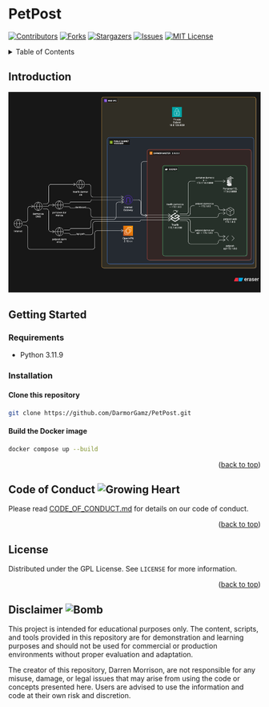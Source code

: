 # PetPost

<a name="readme-top"></a> 

[![Contributors][contributors-shield]][contributors-url]
[![Forks][forks-shield]][forks-url]
[![Stargazers][stars-shield]][stars-url]
[![Issues][issues-shield]][issues-url]
[![MIT License][license-shield]][license-url]

<!-- TABLE OF CONTENTS -->
<details>
  <summary>Table of Contents</summary>
  <ol>
    <li>
    <a href="#introduction">Getting Started</a>
      <a href="#getting-started">Getting Started</a>
      <ul>
        <li><a href="#requirements">Requirements</a></li>
        <li><a href="#installation">Installation</a></li>
      </ul>
    </li>
    <li><a href="#code-of-conduct">Code of Conduct</a></li>
    <li><a href="#license">License</a></li>
    <li><a href="#disclaimer">Disclaimer</a></li>
  </ol>
</details>

<!-- INTRODUCTION -->
## Introduction

<div align="center">
    <img src=".docs/uml.png" alt="Logo" width="650" height="400">
</div>

<!-- GETTING STARTED -->
## Getting Started

<!-- REQUIREMENTS -->
### Requirements

- Python 3.11.9

### Installation

#### Clone this repository
```bash
git clone https://github.com/DarmorGamz/PetPost.git
```

#### Build the Docker image
```bash
docker compose up --build
```

<p align="right">(<a href="#readme-top">back to top</a>)</p>


<!-- CODE OF CONDUCT -->
## Code of Conduct <img src="https://raw.githubusercontent.com/Tarikul-Islam-Anik/Animated-Fluent-Emojis/master/Emojis/Smilies/Growing%20Heart.png" alt="Growing Heart" style="width:1em; height:1em;" id="code-of-conduct" />

Please read [CODE_OF_CONDUCT.md](CODE_OF_CONDUCT.md) for details on our code of conduct.

<p align="right">(<a href="#readme-top">back to top</a>)</p>

<!-- LICENSE -->
## License

Distributed under the GPL License. See `LICENSE` for more information.

<p align="right">(<a href="#readme-top">back to top</a>)</p>


<!-- Disclaimer -->
## Disclaimer <img src="https://raw.githubusercontent.com/Tarikul-Islam-Anik/Animated-Fluent-Emojis/master/Emojis/Smilies/Bomb.png" alt="Bomb" style="width:1em; height:1em;" id="disclaimer" />

This project is intended for educational purposes only. The content, scripts, and tools provided in this repository are for demonstration and learning purposes and should not be used for commercial or production environments without proper evaluation and adaptation.

The creator of this repository, Darren Morrison, are not responsible for any misuse, damage, or legal issues that may arise from using the code or concepts presented here. Users are advised to use the information and code at their own risk and discretion.

[contributors-shield]: https://img.shields.io/github/contributors/DarmorGamz/PetPost.svg?style=for-the-badge
[contributors-url]: https://github.com/DarmorGamz/PetPost/graphs/contributors
[forks-shield]: https://img.shields.io/github/forks/DarmorGamz/PetPost.svg?style=for-the-badge
[forks-url]: https://github.com/DarmorGamz/PetPostm/network/members
[stars-shield]: https://img.shields.io/github/stars/DarmorGamz/PetPost.svg?style=for-the-badge
[stars-url]: https://github.com/DarmorGamz/PetPost/stargazers
[issues-shield]: https://img.shields.io/github/issues/DarmorGamz/PetPost.svg?style=for-the-badge
[issues-url]: https://github.com/DarmorGamz/PetPost/issues
[license-shield]: https://img.shields.io/github/license/DarmorGamz/PetPost.svg?style=for-the-badge
[license-url]: https://github.com/DarmorGamz/PetPost/blob/master/LICENSE.txt